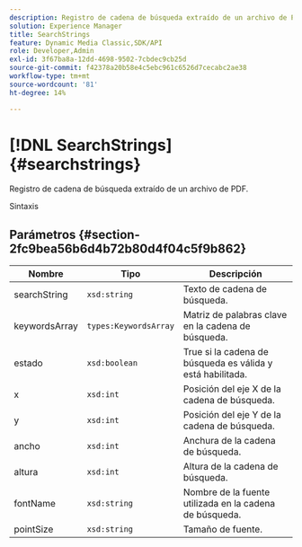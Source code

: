 ```yaml
---
description: Registro de cadena de búsqueda extraído de un archivo de PDF.
solution: Experience Manager
title: SearchStrings
feature: Dynamic Media Classic,SDK/API
role: Developer,Admin
exl-id: 3f67ba8a-12dd-4698-9502-7cbdec9cb25d
source-git-commit: f42378a20b58e4c5ebc961c6526d7cecabc2ae38
workflow-type: tm+mt
source-wordcount: '81'
ht-degree: 14%

---
```


# [!DNL SearchStrings]{#searchstrings}

Registro de cadena de búsqueda extraído de un archivo de PDF.

Sintaxis

## Parámetros {#section-2fc9bea56b6d4b72b80d4f04c5f9b862}

| Nombre | Tipo | Descripción |
|---|---|---|
| searchString | `xsd:string` | Texto de cadena de búsqueda. |
| keywordsArray | `types:KeywordsArray` | Matriz de palabras clave en la cadena de búsqueda. |
| estado | `xsd:boolean` | True si la cadena de búsqueda es válida y está habilitada. |
| x | `xsd:int` | Posición del eje X de la cadena de búsqueda. |
| y | `xsd:int` | Posición del eje Y de la cadena de búsqueda. |
| ancho | `xsd:int` | Anchura de la cadena de búsqueda. |
| altura | `xsd:int` | Altura de la cadena de búsqueda. |
| fontName | `xsd:string` | Nombre de la fuente utilizada en la cadena de búsqueda. |
| pointSize | `xsd:string` | Tamaño de fuente. |
